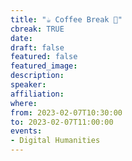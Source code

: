 ```yaml
---
title: "☕️ Coffee Break 🥐"
cbreak: TRUE
date:
draft: false
featured: false
featured_image:
description:
speaker:
affiliation:
where:
from: 2023-02-07T10:30:00
to: 2023-02-07T11:00:00
events:
- Digital Humanities
---
```

